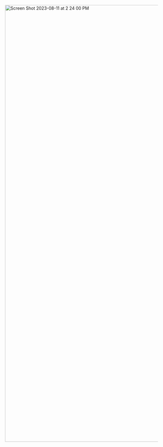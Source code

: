 <img width="1440" alt="Screen Shot 2023-08-11 at 2 24 00 PM" src="https://github.com/rayani1203/SearchList-Formatting/assets/85270733/ee08adeb-9a19-40da-a3fc-b5e0c6d796a1">
